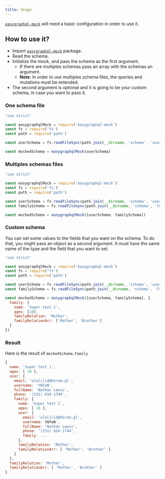 ```yaml
---
title: Usage
---
```


[`easygraphql-mock`](https://github.com/EasyGraphQL/easygraphql-mock) will need a basic configuration
in order to use it.

## How to use it?

+ Import [`easygraphql-mock`](https://github.com/EasyGraphQL/easygraphql-mock) package.
+ Read the schema.
+ Initialize the mock, and pass the schema as the first argument.
  + If there are multiples schemas pass an array with the schemas an argument.
  + **Note**: In order to use multiples schema files, the queries and mutations must be extended.
+ The second argument is optional and it is going to be your custom schema, in case you want to pass it.


### One schema file
```js
'use strict' 

const easygraphqlMock = require('easygraphql-mock')
const fs = require('fs')
const path = require('path')

const userSchema = fs.readFileSync(path.join(__dirname, 'schema', 'user.gql'), 'utf8')

const mockedSchema = easygraphqlMock(userSchema)
```

### Multiples schemas files
```js
'use strict' 

const easygraphqlMock = require('easygraphql-mock')
const fs = require('fs')
const path = require('path')

const userSchema = fs.readFileSync(path.join(__dirname, 'schema', 'user.gql'), 'utf8')
const familySchema = fs.readFileSync(path.join(__dirname, 'schema', 'family.gql'), 'utf8')

const mockedSchema = easygraphqlMock([userSchema, familySchema])
```

### Custom schema
You can set some values to the fields that you want on the schema. To do that, you might pass an object as a second argument. 
It must have the same name of the type and the field that you want to set.

```js
'use strict' 

const easygraphqlMock = require('easygraphql-mock')
const fs = require('fs')
const path = require('path')

const userSchema = fs.readFileSync(path.join(__dirname, 'schema', 'user.gql'), 'utf8')
const familySchema = fs.readFileSync(path.join(__dirname, 'schema', 'family.gql'), 'utf8')

const mockedSchema = easygraphqlMock([userSchema, familySchema], {
  Family: {
    name: 'Super test 1',
    ages: [10],
    familyRelation: 'Mother',
    familyRelationArr: ['Mother', 'Brother']
  }
})
```

### Result
Here is the result of `mockedSchema.Family`

```js
{ 
  name: 'Super test 1',
  ages: [ 10 ],
  user: { 
    email: 'ulalilid@herem.gl',
    username: 'tNfwN',
    fullName: 'Nathan Lewis',
    phone: '(231) 616-1744',
    family: { 
      name: 'Super test 1',
      ages: [ 10 ],
      user: { 
        email: 'ulalilid@herem.gl',
        username: tNfwN',
        fullName: 'Nathan Lewis',
        phone: '(231) 616-1744',
        family: ...
      },
      familyRelation: 'Mother',
      familyRelationArr: [ 'Mother', 'Brother' ] 
    }
  },
  familyRelation: 'Mother',
  familyRelationArr: [ 'Mother', 'Brother' ] 
}
```